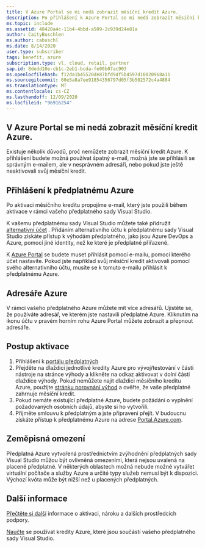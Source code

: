 ```yaml
---
title: V Azure Portal se mi nedá zobrazit měsíční kredit Azure.
description: Po přihlášení k Azure Portal se mi nedá zobrazit měsíční kredit Azure
ms.topic: include
ms.assetid: 48420a4c-11b4-4bbd-a509-2c939d24e81a
author: CaityBuschlen
ms.author: cabuschl
ms.date: 8/14/2020
user.type: subscriber
tags: benefit, azure
subscription.type: vl, cloud, retail, partner
sap.id: 8dedd10e-cb1c-2eb1-bcda-fe00b07ac903
ms.openlocfilehash: f12da1b45520de87bfd94f5b4597d10820968a11
ms.sourcegitcommit: 60e5a8a7ee91854356797d05f3b502572c4a4884
ms.translationtype: MT
ms.contentlocale: cs-CZ
ms.lasthandoff: 12/09/2020
ms.locfileid: "96916254"
---
```

## <a name="im-unable-to-see-my-azure-monthly-credit-in-the-azure-portal"></a>V Azure Portal se mi nedá zobrazit měsíční kredit Azure.

Existuje několik důvodů, proč nemůžete zobrazit měsíční kredit Azure. K přihlášení budete možná používat špatný e-mail, možná jste se přihlásili se správným e-mailem, ale v nesprávném adresáři, nebo pokud jste ještě neaktivovali svůj měsíční kredit. 

## <a name="azure-subscription-sign-in"></a>Přihlášení k předplatnému Azure 

Po aktivaci měsíčního kreditu propojíme e-mail, který jste použili během aktivace v rámci vašeho předplatného sady Visual Studio.  

K vašemu předplatnému sady Visual Studio můžete také přidružit [alternativní účet](https://docs.microsoft.com/visualstudio/subscriptions/vs-alternate-identity) . Přidáním alternativního účtu k předplatnému sady Visual Studio získáte přístup k výhodám předplatného, jako jsou Azure DevOps a Azure, pomocí jiné identity, než ke které je předplatné přiřazené.  

K [Azure Portal](https://portal.azure.com/) se budete muset přihlásit pomocí e-mailu, pomocí kterého účet nastavíte. Pokud jste například svůj měsíční kredit aktivovali pomocí svého alternativního účtu, musíte se k tomuto e-mailu přihlásit k předplatnému Azure. 

## <a name="azure-directories"></a>Adresáře Azure 
V rámci vašeho předplatného Azure můžete mít více adresářů. Ujistěte se, že používáte adresář, ve kterém jste nastavili předplatné Azure. Kliknutím na ikonu účtu v pravém horním rohu Azure Portal můžete zobrazit a přepnout adresáře. 

## <a name="how-to-activate"></a>Postup aktivace
1. Přihlášení k [portálu předplatných](https://my.visualstudio.com/benefits)  
1. Přejděte na dlaždici jednotlivé kredity Azure pro vývoj/testování v části nástroje na stránce výhody a klikněte na odkaz aktivovat v dolní části dlaždice výhody. Pokud nemůžete najít dlaždici měsíčního kreditu Azure, použijte [stránku porovnání výhod](https://visualstudio.microsoft.com/vs/benefits/#azure?cat=visual-studio-enterprise-subscription) a ověřte, že vaše předplatné zahrnuje měsíční kredit. 
1. Pokud nemáte existující předplatné Azure, budete požádáni o vyplnění požadovaných osobních údajů, abyste si ho vytvořili.  
1. Přijměte smlouvu k předplatným a jste připraveni přejít. V budoucnu získáte přístup k předplatnému Azure na adrese [Portal.Azure.com](https://portal.azure.com/).

## <a name="geographic-restrictions"></a>Zeměpisná omezení 

Předplatná Azure vytvořená prostřednictvím zvýhodnění předplatných sady Visual Studio můžou být ovlivněná omezeními, která nejsou uvalená na placené předplatné. V některých oblastech možná nebude možné vytvářet virtuální počítače a služby Azure a určité typy služeb nemusí být k dispozici. Výchozí kvóta může být nižší než u placených předplatných. 

## <a name="more-information"></a>Další informace 

[Přečtěte si další](https://docs.microsoft.com/visualstudio/subscriptions/vs-azure) informace o aktivaci, nároku a dalších prostředcích podpory.  

[Naučte](https://azure.microsoft.com/pricing/member-offers/credit-for-visual-studio-subscribers/#azure-credits) se používat kredity Azure, které jsou součástí vašeho předplatného sady Visual Studio. 